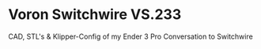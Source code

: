 # Voron Switchwire VS.233
 CAD, STL's & Klipper-Config of my Ender 3 Pro Conversation to Switchwire
